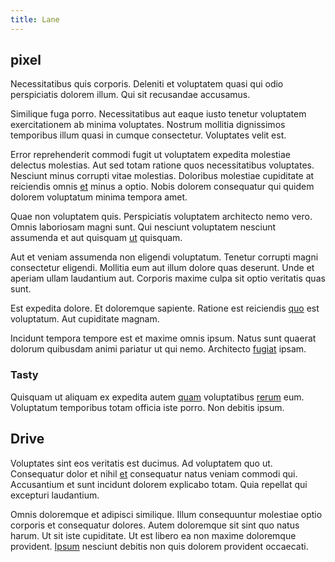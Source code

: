 ```yaml
---
title: Lane
---
```


## pixel

Necessitatibus quis corporis. Deleniti et voluptatem quasi qui odio perspiciatis dolorem illum. Qui sit recusandae accusamus.

Similique fuga porro. Necessitatibus aut eaque iusto tenetur voluptatem exercitationem ab minima voluptates. Nostrum mollitia dignissimos temporibus illum quasi in cumque consectetur. Voluptates velit est.

Error reprehenderit commodi fugit ut voluptatem expedita molestiae delectus molestias. Aut sed totam ratione quos necessitatibus voluptates. Nesciunt minus corrupti vitae molestias. Doloribus molestiae cupiditate at reiciendis omnis [et](/facere/adipisci/practical_plastic_sausages.md) minus a optio. Nobis dolorem consequatur qui quidem dolorem voluptatum minima tempora amet.

Quae non voluptatem quis. Perspiciatis voluptatem architecto nemo vero. Omnis laboriosam magni sunt. Qui nesciunt voluptatem nesciunt assumenda et aut quisquam [ut](/dolore/et/calculate.md) quisquam.

Aut et veniam assumenda non eligendi voluptatum. Tenetur corrupti magni consectetur eligendi. Mollitia eum aut illum dolore quas deserunt. Unde et aperiam ullam laudantium aut. Corporis maxime culpa sit optio veritatis quas sunt.

Est expedita dolore. Et doloremque sapiente. Ratione est reiciendis [quo](/eos/velit/awesome.md) est voluptatum. Aut cupiditate magnam.

Incidunt tempora tempore est et maxime omnis ipsum. Natus sunt quaerat dolorum quibusdam animi pariatur ut qui nemo. Architecto [fugiat](/consequatur/ipsam/circuit_rubber.md) ipsam.

### Tasty

Quisquam ut aliquam ex expedita autem [quam](/facere/temporibus/consequatur/cross_platform_indiana_flexibility.md) voluptatibus [rerum](/eos/landing_avon_indonesia.md) eum. Voluptatum temporibus totam officia iste porro. Non debitis ipsum.

## Drive

Voluptates sint eos veritatis est ducimus. Ad voluptatem quo ut. Consequatur dolor et nihil [et](/consequatur/ipsam/steel_namibia_kiribati.md) consequatur natus veniam commodi qui. Accusantium et sunt incidunt dolorem explicabo totam. Quia repellat qui excepturi laudantium.

Omnis doloremque et adipisci similique. Illum consequuntur molestiae optio corporis et consequatur dolores. Autem doloremque sit sint quo natus harum. Ut sit iste cupiditate. Ut est libero ea non maxime doloremque provident. [Ipsum](/eos/est/neque/awesome_steel_shirt_plastic_mobile.md) nesciunt debitis non quis dolorem provident occaecati.
